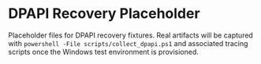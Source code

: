 # DPAPI Recovery Placeholder

Placeholder files for DPAPI recovery fixtures. Real artifacts will be captured
with `powershell -File scripts/collect_dpapi.ps1` and associated tracing scripts
once the Windows test environment is provisioned.
